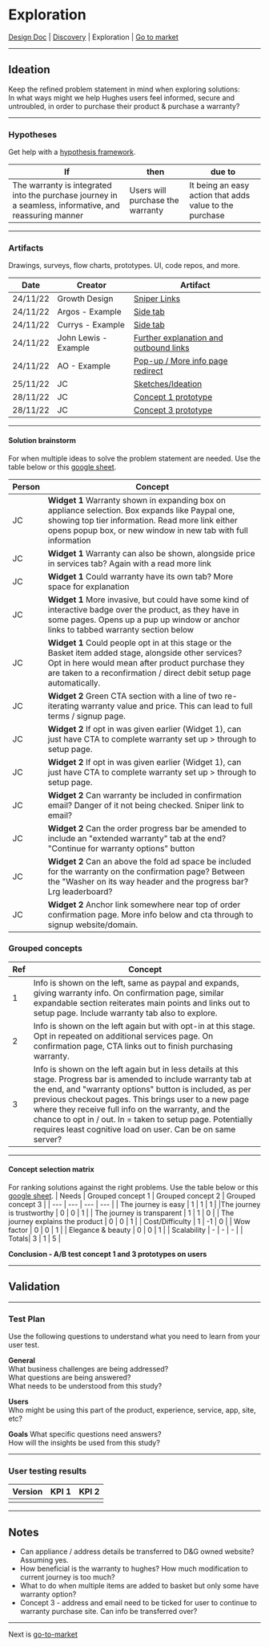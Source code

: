 # Exploration
[Design Doc](/dist/docs/designDoc.md) | [Discovery](/dist/docs/discovery.md) | Exploration | [Go to market](/dist/docs/goToMarket.md)
  
---
## Ideation
Keep the refined problem statement in mind when exploring solutions:  
In what ways might we help Hughes users feel informed, secure and untroubled, in order to purchase their product & purchase a warranty?

---
### Hypotheses
Get help with a [hypothesis framework](https://docs.google.com/forms/d/1YJZIdEaZPN2K59O-gOHGNW2kXPRtLsPwiM32BSd0pHI/edit?usp=sharing).
  
| If | then | due to |
| --- | --- | --- |
| The warranty is integrated into the purchase journey in a seamless, informative, and reassuring manner | Users will purchase the warranty | It being an easy action that adds value to the purchase |
  
---
### Artifacts
Drawings, surveys, flow charts, prototypes. UI, code repos, and more.  

| Date | Creator | Artifact |
| --- | --- | --- |
| 24/11/22 | Growth Design | [Sniper Links](https://growth.design/case-studies/sniper-link) |
| 24/11/22 | Argos - Example | [Side tab](https://www.argos.co.uk/product/7950445?clickPR=plp:1:149) |
| 24/11/22 | Currys - Example | [Side tab](https://www.currys.co.uk/products/hoover-hwash-300-h3w410tagge-nfc-10-kg-1400-spin-washing-machine-graphite-10240395.html) |
| 24/11/22 | John Lewis - Example | [Further explanation and outbound links](https://www.johnlewis.com/bosch-serie-4-wan28281gb-freestanding-washing-machine-8kg-load-1400rpm-spin-white/p5142516) |
| 24/11/22 | AO - Example | [Pop-up / More info page redirect](https://ao.com/product/wth85222gb-bosch-series-4-heat-pump-tumble-dryer-white-84548-126.aspx) |
| 25/11/22 | JC | [Sketches/Ideation](https://www.figma.com/proto/UEk3HJKgCiHUskfMfnct2p/J-Clohessy_D%26G-Stage-2-Test?page-id=14%3A148&node-id=40%3A3072&viewport=325%2C-88%2C0.05&scaling=scale-down) |
| 28/11/22 | JC | [Concept 1 prototype](https://www.figma.com/proto/UEk3HJKgCiHUskfMfnct2p/J-Clohessy_D%26G-Stage-2-Test?page-id=40%3A158&node-id=40%3A2595&viewport=339%2C-361%2C0.2&scaling=scale-down-width&starting-point-node-id=40%3A2595) |
| 28/11/22 | JC | [Concept 3 prototype](https://www.figma.com/proto/UEk3HJKgCiHUskfMfnct2p/J-Clohessy_D%26G-Stage-2-Test?page-id=40%3A158&node-id=46%3A6655&viewport=339%2C-361%2C0.2&scaling=scale-down-width&starting-point-node-id=46%3A6655) |

---
#### Solution brainstorm
For when multiple ideas to solve the problem statement are needed. Use the table below or this [google sheet](https://docs.google.com/spreadsheets/d/1QCye8bQ4Nvg6S0Vlzem7flVsTL73BDOMhGFVaLgBE98/edit?usp=sharing).

| Person | Concept |
| --- | --- |
| JC | **Widget 1** Warranty shown in expanding box on appliance selection. Box expands like Paypal one, showing top tier information. Read more link either opens popup box, or new window in new tab with full information |
| JC | **Widget 1** Warranty can also be shown, alongside price in services tab? Again with a read more link |
| JC | **Widget 1** Could warranty have its own tab? More space for explanation |
| JC | **Widget 1** More invasive, but could have some kind of interactive badge over the product, as they have in some pages. Opens up a pup up window or anchor links to tabbed warranty section below |
| JC | **Widget 1** Could people opt in at this stage or the Basket item added stage, alongside other services? Opt in here would mean after product purchase they are taken to a reconfirmation / direct debit setup page automatically. |
| JC | **Widget 2** Green CTA section  with a line of two re-iterating warranty value and price. This can lead to full terms / signup page.|
| JC | **Widget 2** If opt in was given earlier (Widget 1), can just have CTA to complete warranty set up > through to setup page. |
| JC | **Widget 2** If opt in was given earlier (Widget 1), can just have CTA to complete warranty set up > through to setup page. |
| JC | **Widget 2** Can warranty be included in confirmation email? Danger of it not being checked. Sniper link to email? |
| JC | **Widget 2** Can the order progress bar be amended to include an "extended warranty" tab at the end? "Continue for warranty options" button|
| JC | **Widget 2** Can an above the fold ad space be included for the warranty on the confirmation page? Between the "Washer on its way header and the progress bar? Lrg leaderboard? |
| JC | **Widget 2** Anchor link somewhere near top of order confirmation page. More info below and cta through to signup website/domain. |

### Grouped concepts
| Ref | Concept |
| ---| --- |
| 1 | Info is shown on the left, same as paypal and expands, giving warranty info. On confirmation page, similar expandable section reiterates main points and links out to setup page. Include warranty tab also to explore. |
| 2 | Info is shown on the left again but with opt-in at this stage. Opt in repeated on additional services page. On confirmation page, CTA links out to finish purchasing warranty. |
| 3 | Info is shown on the left again but in less details at this stage. Progress bar is amended to include warranty tab at the end, and "warranty options" button is included, as per previous checkout pages. This brings user to a new page where they receive full info on the warranty, and the chance to opt in / out. In = taken to setup page. Potentially requires least cognitive load on user. Can be on same server? |
  
---
#### Concept selection matrix
For ranking solutions against the right problems. Use the table below or this [google sheet](https://docs.google.com/spreadsheets/d/1QCye8bQ4Nvg6S0Vlzem7flVsTL73BDOMhGFVaLgBE98/edit?usp=sharing).
| Needs | Grouped concept 1 | Grouped concept 2 | Grouped concept 3 |
| --- | --- | --- | --- |
| The journey is easy | 1 | 1 | 1 |
|The journey is trustworthy | 0 | 0 | 1 |
| The journey is transparent | 1 | 1 | 0 |
| The journey explains the product | 0 | 0 | 1 |
| Cost/Difficulty | 1 | -1 | 0 |
| Wow factor | 0 | 0 | 1 |
| Elegance & beauty | 0 | 0 | 1 |
| Scalability | - | - | - |
| Totals| 3 | 1 | 5 |

**Conclusion - A/B test concept 1 and 3 prototypes on users**
  
---
## Validation

---
### Test Plan
Use the following questions to understand what you need to learn from your user test.  

**General**  
What business challenges are being addressed?  
What questions are being answered?  
What needs to be understood from this study?  

**Users**  
Who might be using this part of the product, experience, service, app, site, etc?  

**Goals**
What specific questions need answers?  
How will the insights be used from this study?  

---
### User testing results
| Version | KPI 1 | KPI 2 |
| --- | --- | --- |
|  |  |  |

---
## Notes
- Can appliance / address details be transferred to D&G owned website? Assuming yes. 
- How beneficial is the warranty to hughes? How much modification to current journey is too much?
- What to do when multiple items are added to basket but only some have warranty option?
- Concept 3 - address and email need to be ticked for user to continue to warranty purchase site. Can info be transferred over?

---
Next is [go-to-market](/dist/docs/goToMarket.md)